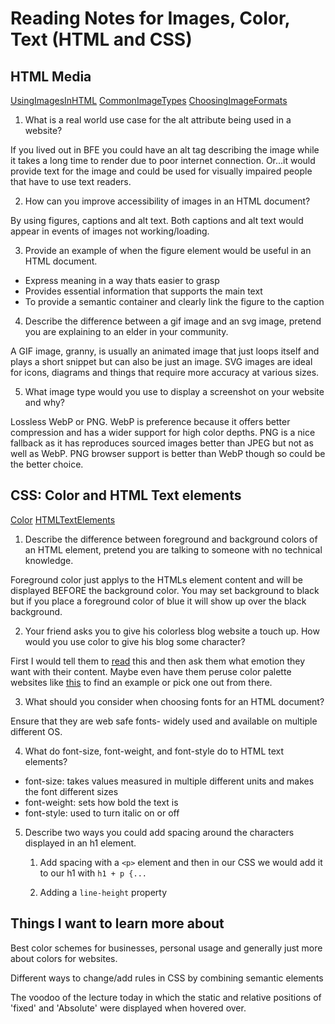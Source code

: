 # Reading Notes for Images, Color, Text (HTML and CSS)

## HTML Media
[UsingImagesInHTML](https://developer.mozilla.org/en-US/docs/Learn/HTML/Multimedia_and_embedding/Images_in_HTML)
[CommonImageTypes](https://developer.mozilla.org/en-US/docs/Web/Media/Formats/Image_types)
[ChoosingImageFormats](https://developer.mozilla.org/en-US/docs/Web/Media/Formats/Image_types#choosing_an_image_format)

1. What is a real world use case for the alt attribute being used in a website?

If you lived out in BFE you could have an alt tag describing the image while it takes a long time to render due to poor internet connection. Or...it would provide text for the image and could be used for visually impaired people that have to use text readers.

2. How can you improve accessibility of images in an HTML document?

By using figures, captions and alt text. Both captions and alt text would appear in events of images not working/loading.

3. Provide an example of when the figure element would be useful in an HTML document.

- Express meaning in a way thats easier to grasp
- Provides essential information that supports the main text
- To provide a semantic container and clearly link the figure to the caption

4. Describe the difference between a gif image and an svg image, pretend you are explaining to an elder in your community.

A GIF image, granny, is usually an animated image that just loops itself and plays a short snippet but can also be just an image. SVG images are ideal for icons, diagrams and things that require more accuracy at various sizes.

5. What image type would you use to display a screenshot on your website and why?

Lossless WebP or PNG. WebP is preference because it offers better compression and has a wider support for high color depths. PNG is a nice fallback as it has reproduces sourced images better than JPEG but not as well as WebP. PNG browser support is better than WebP though so could be the better choice.

## CSS: Color and HTML Text elements
[Color](https://developer.mozilla.org/en-US/docs/Web/CSS/CSS_Colors/Applying_color)
[HTMLTextElements](https://developer.mozilla.org/en-US/docs/Learn/CSS/Styling_text/Fundamentals)

1. Describe the difference between foreground and background colors of an HTML element, pretend you are talking to someone with no technical knowledge.

Foreground color just  applys to the HTMLs element content and will be displayed BEFORE the background color. You may set background to black but if you place a foreground color of blue it will show up over the black background.

2. Your friend asks you to give his colorless blog website a touch up. How would you use color to give his blog some character?

First I would tell them to [read](https://developer.mozilla.org/en-US/docs/Web/CSS/CSS_Colors/Applying_color#using_color_wisely) this and then ask them what emotion they want with their content. Maybe even have them peruse color palette websites like [this](https://colorhunt.co/) to find an example or pick one out from there.

3. What should you consider when choosing fonts for an HTML document?

Ensure that they are web safe fonts- widely used and available on multiple different OS.

4. What do font-size, font-weight, and font-style do to HTML text elements?

- font-size: takes values measured in multiple different units and makes the font different sizes 
- font-weight: sets how bold the text is
- font-style: used to turn italic on or off

5. Describe two ways you could add spacing around the characters displayed in an h1 element.
      1. Add spacing with a `<p>` element and then in our CSS we would add it to our h1 with `h1 + p {...` 

      2. Adding a `line-height` property 



## Things I want to learn more about
Best color schemes for businesses, personal usage and generally just more about colors for websites. 

Different ways to change/add rules in CSS by combining semantic elements

The voodoo of the lecture today in which the static and relative positions of 'fixed' and 'Absolute' were displayed when hovered over.